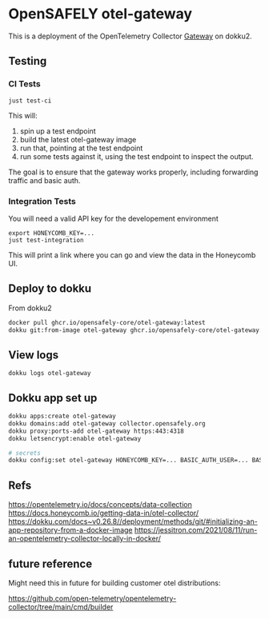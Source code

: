 # OpenSAFELY otel-gateway

This is a deployment of the OpenTelemetry Collector
[Gateway](https://opentelemetry.io/docs/concepts/data-collection/#deployment)
on dokku2.

## Testing

### CI Tests

```
just test-ci
```

This will:
  
1. spin up a test endpoint
2. build the latest otel-gateway image
3. run that, pointing at the test endpoint
4. run some tests against it, using the test endpoint to inspect the output.

The goal is to ensure that the gateway works properly, including forwarding
traffic and basic auth.

### Integration Tests

You will need a valid API key for the developement environment

```
export HONEYCOMB_KEY=...
just test-integration
```

This will print a link where you can go and view the data in the Honeycomb UI.


## Deploy to dokku

From dokku2

```bash
docker pull ghcr.io/opensafely-core/otel-gateway:latest
dokku git:from-image otel-gateway ghcr.io/opensafely-core/otel-gateway:latest
```

## View logs

```
dokku logs otel-gateway
```


## Dokku app set up

```bash
dokku apps:create otel-gateway
dokku domains:add otel-gateway collector.opensafely.org
dokku proxy:ports-add otel-gateway https:443:4318
dokku letsencrypt:enable otel-gateway

# secrets
dokku config:set otel-gateway HONEYCOMB_KEY=... BASIC_AUTH_USER=... BASIC_AUTH_PASSWORD=...

```



## Refs

https://opentelemetry.io/docs/concepts/data-collection
https://docs.honeycomb.io/getting-data-in/otel-collector/
https://dokku.com/docs~v0.26.8//deployment/methods/git/#initializing-an-app-repository-from-a-docker-image
https://jessitron.com/2021/08/11/run-an-opentelemetry-collector-locally-in-docker/

## future reference

Might need this in future for building customer otel distributions:

https://github.com/open-telemetry/opentelemetry-collector/tree/main/cmd/builder
